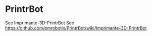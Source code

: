 # PrintrBot
See Imprimante-3D-PrintrBot
See https://github.com/pmrobotix/PrintrBot/wiki/Imprimante-3D-PrintrBot
